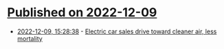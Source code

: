 # [Published on 2022-12-09](index.md)

* [2022-12-09, 15:28:38](https://news.ycombinator.com/item?id=33922282) - [Electric car sales drive toward cleaner air, less mortality](https://news.cornell.edu/stories/2022/12/electric-car-sales-drive-toward-cleaner-air-less-mortality)
